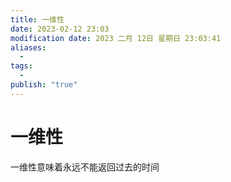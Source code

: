 ```yaml
---
title: 一维性
date: 2023-02-12 23:03
modification date: 2023 二月 12日 星期日 23:03:41
aliases:
  - 
tags:
  - 
publish: "true"
---
```


# 一维性

一维性意味着永远不能返回过去的时间